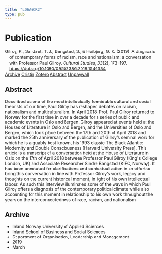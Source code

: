 ```yaml
---
title: "LD6A6CR2"
type: pub
---
```

<h1>Publication</h1>
<article id="csl-bib-container-LD6A6CR2" class="csl-bib-container">
  <div class="csl-bib-body" style="line-height: 1.35; padding-left: 1em; text-indent:-1em;">
  <div class="csl-entry">Gilroy, P., Sandset, T. J., Bangstad, S., &amp; H&#xF8;ibjerg, G. R. (2019). A diagnosis of contemporary forms of racism, race and nationalism: a conversation with Professor Paul Gilroy. <i>Cultural Studies</i>, <i>33</i>(2), 173&#x2013;197. <a href="https://doi.org/10.1080/09502386.2018.1546334">https://doi.org/10.1080/09502386.2018.1546334</a></div>
</div>
  <div class="csl-bib-buttons">
    <a href="#taxonomy-article-LD6A6CR2" class="csl-bib-button">Archive</a>
    <a href="https://app.cristin.no/results/show.jsf?id=1683235" alt="Cristin URL" class="csl-bib-button">Cristin</a>
    <a href="http://zotero.org/groups/5402882/items/LD6A6CR2" alt="Zotero URL" class="csl-bib-button">Zotero</a>
    <a href="#abstract-article-LD6A6CR2" class="csl-bib-button">Abstract</a>
    <a href="https://www.tandfonline.com/doi/pdf/10.1080/09502386.2018.1546334?needAccess=true" class="csl-bib-button">Unpaywall</a>
  </div>
  <div id="csl-bib-meta-container-LD6A6CR2"></div>
</article>
<div id="csl-bib-meta-LD6A6CR2" class="csl-bib-meta">
  <article id="abstract-article-LD6A6CR2" class="abstract-article">
    <h1>Abstract</h1>
    Described as one of the most intellectually formidable cultural and social theorists of our time, Paul Gilroy has reshaped debates on racism, nationalism and multiculturalism. In April 2018, Prof. Paul Gilroy returned to Norway for the first time in over a decade for a series of public and academic events in Oslo and Bergen. Gilroy appeared at events held at the Houses of Literature in Oslo and Bergen, and the Universities of Oslo and Bergen, which took place between the 17th and 20th of April 2018 and marked the 25th anniversary of the publication of Gilroy’s seminal work for which he is arguably best known, his 1993 classic The Black Atlantic: Modernity and Double Consciousness [Harvard University Press]. This article is a transcript of a conversation held at the House of Literature in Oslo on the 17th of April 2018 between Professor Paul Gilroy (King's College London, UK) and Associate Researcher Sindre Bangstad (KIFO, Norway). It has been annotated for clarifications and contextualization in an effort to bring this conversation in line with Professor Gilroy’s work, legacy and thoughts on the current historical moment, in light of his own intellectual labour. As such this interview illuminates some of the ways in which Paul Gilroy offers a diagnosis of the contemporary political climate while also accounting for this moment in relationship to his own work throughout the years on the interconnectedness of race, racism, and nationalism
  </article>
  <article id="taxonomy-article-LD6A6CR2" class="taxonomy-article">
    <h1>Archive</h1>
    <ul>
      <li>Inland Norway University of Applied Sciences</li>
      <li>Inland School of Business and Social Sciences</li>
      <li>Department of Organisation, Leadership and Management</li>
      <li>2019</li>
      <li>March</li>
    </ul>
  </article>
</div>
